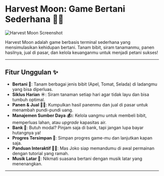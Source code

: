 # Harvest Moon: Game Bertani Sederhana 👨‍🌾

![Harvest Moon Screenshot](https://freeimage.host/i/FuQWaRt)

Harvest Moon adalah game berbasis terminal sederhana yang mensimulasikan kehidupan bertani. Tanam bibit, siram tanamanmu, panen hasilnya, jual di pasar, dan kelola keuanganmu untuk menjadi petani sukses!

---

## Fitur Unggulan ✨

* **Bertani 🌱**: Tanam berbagai jenis bibit (Apel, Tomat, Selada) di ladangmu yang bisa diperluas.
* **Siklus Harian ☀️**: Siram tanaman setiap hari agar tidak layu dan bisa tumbuh optimal.
* **Panen & Jual 🧺💸**: Kumpulkan hasil panenmu dan jual di pasar untuk menambah pundi-pundi uang.
* **Manajemen Sumber Daya 💰💧**: Kelola uangmu untuk membeli bibit, memperluas lahan, atau *upgrade* kapasitas air.
* **Bank 🏦**: Butuh modal? Pinjam saja di bank, tapi jangan lupa bayar hutangnya ya!
* **Progres Tersimpan 💾**: Simpan progres game-mu dan lanjutkan kapan saja.
* **Panduan Interaktif 🧑‍🌾**: Mas Joko siap memandumu di awal permainan dengan tutorial yang ramah.
* **Musik Latar 🎵**: Nikmati suasana bertani dengan musik latar yang menenangkan.

---
